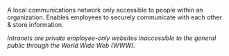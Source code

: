 A local communications network only accessible to people within an organization.
Enables employees to securely communicate with each other & store information.

*Intranets are private employee-only websites inaccessible to the general public through the World Wide Web (WWW).*